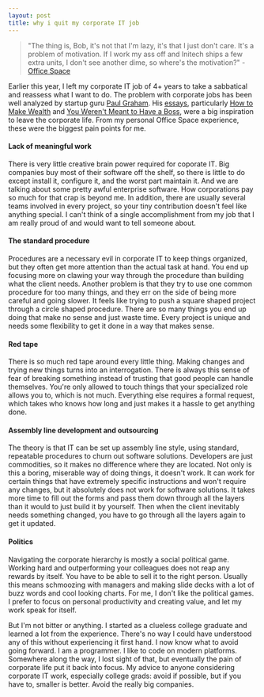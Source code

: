 ```yaml
---
layout: post
title: why i quit my corporate IT job
---
```


> "The thing is, Bob, it's not that I'm lazy, it's that I just don't care. It's a problem of motivation. If I work my ass off and Initech ships a few extra units, I don't see another dime, so where's the motivation?" - [Office Space][]

Earlier this year, I left my corporate IT job of 4+ years to take a sabbatical and reassess what I want to do. The problem with corporate jobs has been well analyzed by startup guru [Paul Graham][]. His [essays][], particularly [How to Make Wealth][] and [You Weren't Meant to Have a Boss][], were a big inspiration to leave the corporate life. From my personal Office Space experience, these were the biggest pain points for me.

#### Lack of meaningful work  
There is very little creative brain power required for coporate IT. Big companies buy most of their software off the shelf, so there is little to do except install it, configure it, and the worst part maintain it. And we are talking about some pretty awful enterprise software. How corporations pay so much for that crap is beyond me. In addition, there are usually several teams involved in every project, so your tiny contribution doesn't feel like anything special. I can't think of a single accomplishment from my job that I am really proud of and would want to tell someone about.

#### The standard procedure  
Procedures are a necessary evil in corporate IT to keep things organized, but they often get more attention than the actual task at hand. You end up focusing more on clawing your way through the procedure than building what the client needs. Another problem is that they try to use one common procedure for too many things, and they err on the side of being more careful and going slower. It feels like trying to push a square shaped project through a circle shaped procedure. There are so many things you end up doing that make no sense and just waste time. Every project is unique and needs some flexibility to get it done in a way that makes sense.

#### Red tape  
There is so much red tape around every little thing. Making changes and trying new things turns into an interrogation. There is always this sense of fear of breaking something instead of trusting that good people can handle themselves. You're only allowed to touch things that your specialized role allows you to, which is not much. Everything else requires a formal request, which takes who knows how long and just makes it a hassle to get anything done.

#### Assembly line development and outsourcing  
The theory is that IT can be set up assembly line style, using standard, repeatable procedures to churn out software solutions. Developers are just commodities, so it makes no difference where they are located. Not only is this a boring, miserable way of doing things, it doesn't work. It can work for certain things that have extremely specific instructions and won't require any changes, but it absolutely does not work for software solutions. It takes more time to fill out the forms and pass them down through all the layers than it would to just build it by yourself. Then when the client inevitably needs something changed, you have to go through all the layers again to get it updated.

#### Politics  
Navigating the corporate hierarchy is mostly a social political game. Working hard and outperforming your colleagues does not reap any rewards by itself. You have to be able to sell it to the right person. Usually this means schmoozing with managers and making slide decks with a lot of buzz words and cool looking charts. For me, I don't like the political games. I prefer to focus on personal productivity and creating value, and let my work speak for itself.

But I'm not bitter or anything. I started as a clueless college graduate and learned a lot from the experience. There's no way I could have understood any of this without experiencing it first hand. I now know what to avoid going forward. I am a programmer. I like to code on modern platforms. Somewhere along the way, I lost sight of that, but eventually the pain of corporate life put it back into focus. My advice to anyone considering corporate IT work, especially college grads: avoid if possible, but if you have to, smaller is better. Avoid the really big companies.

[Office Space]: http://en.wikipedia.org/wiki/Office_Space
[Paul Graham]: http://www.paulgraham.com
[essays]: http://www.paulgraham.com/articles.html
[How to Make Wealth]: http://www.paulgraham.com/wealth.html
[You Weren't Meant to Have a Boss]: http://www.paulgraham.com/boss.html
